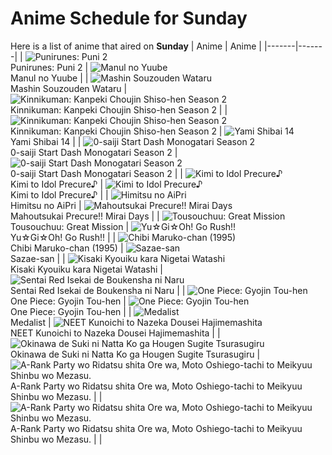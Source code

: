# Anime Schedule for Sunday
Here is a list of anime that aired on **Sunday** 
| Anime | Anime |
|-------|-------|
| ![Punirunes: Puni 2](https://cdn.myanimelist.net/images/anime/1387/144697.webp)<br>Punirunes: Puni 2 | ![Manul no Yuube](https://cdn.myanimelist.net/images/anime/1980/96936.webp)<br>Manul no Yuube |
| ![Mashin Souzouden Wataru](https://cdn.myanimelist.net/images/anime/1550/145123.webp)<br>Mashin Souzouden Wataru | ![Kinnikuman: Kanpeki Chоujin Shiso-hen Season 2](https://cdn.myanimelist.net/images/anime/1228/146704.webp)<br>Kinnikuman: Kanpeki Chоujin Shiso-hen Season 2 |
| ![Kinnikuman: Kanpeki Chоujin Shiso-hen Season 2](https://cdn.myanimelist.net/images/anime/1228/146704.webp)<br>Kinnikuman: Kanpeki Chоujin Shiso-hen Season 2 | ![Yami Shibai 14](https://cdn.myanimelist.net/images/anime/1811/146726.webp)<br>Yami Shibai 14 |
| ![0-saiji Start Dash Monogatari Season 2](https://cdn.myanimelist.net/images/anime/1477/146764.webp)<br>0-saiji Start Dash Monogatari Season 2 | ![0-saiji Start Dash Monogatari Season 2](https://cdn.myanimelist.net/images/anime/1477/146764.webp)<br>0-saiji Start Dash Monogatari Season 2 |
| ![Kimi to Idol Precure♪](https://cdn.myanimelist.net/images/anime/1277/147358.webp)<br>Kimi to Idol Precure♪ | ![Kimi to Idol Precure♪](https://cdn.myanimelist.net/images/anime/1277/147358.webp)<br>Kimi to Idol Precure♪ |
| ![Himitsu no AiPri](https://cdn.myanimelist.net/images/anime/1816/141521.webp)<br>Himitsu no AiPri | ![Mahoutsukai Precure!! Mirai Days](https://cdn.myanimelist.net/images/anime/1650/146287.webp)<br>Mahoutsukai Precure!! Mirai Days |
| ![Tousouchuu: Great Mission](https://cdn.myanimelist.net/images/anime/1482/141904.webp)<br>Tousouchuu: Great Mission | ![Yu☆Gi☆Oh! Go Rush!!](https://cdn.myanimelist.net/images/anime/1690/140394.webp)<br>Yu☆Gi☆Oh! Go Rush!! |
| ![Chibi Maruko-chan (1995)](https://cdn.myanimelist.net/images/anime/1108/100604.webp)<br>Chibi Maruko-chan (1995) | ![Sazae-san](https://cdn.myanimelist.net/images/anime/1008/98996.webp)<br>Sazae-san |
| ![Kisaki Kyouiku kara Nigetai Watashi](https://cdn.myanimelist.net/images/anime/1711/146319.webp)<br>Kisaki Kyouiku kara Nigetai Watashi | ![Sentai Red Isekai de Boukensha ni Naru](https://cdn.myanimelist.net/images/anime/1390/146918.webp)<br>Sentai Red Isekai de Boukensha ni Naru |
| ![One Piece: Gyojin Tou-hen](https://cdn.myanimelist.net/images/anime/1928/146063.webp)<br>One Piece: Gyojin Tou-hen | ![One Piece: Gyojin Tou-hen](https://cdn.myanimelist.net/images/anime/1928/146063.webp)<br>One Piece: Gyojin Tou-hen |
| ![Medalist](https://cdn.myanimelist.net/images/anime/1029/146850.webp)<br>Medalist | ![NEET Kunoichi to Nazeka Dousei Hajimemashita](https://cdn.myanimelist.net/images/anime/1706/146392.webp)<br>NEET Kunoichi to Nazeka Dousei Hajimemashita |
| ![Okinawa de Suki ni Natta Ko ga Hougen Sugite Tsurasugiru](https://cdn.myanimelist.net/images/anime/1744/147363.webp)<br>Okinawa de Suki ni Natta Ko ga Hougen Sugite Tsurasugiru | ![A-Rank Party wo Ridatsu shita Ore wa, Moto Oshiego-tachi to Meikyuu Shinbu wo Mezasu.](https://cdn.myanimelist.net/images/anime/1167/146455.webp)<br>A-Rank Party wo Ridatsu shita Ore wa, Moto Oshiego-tachi to Meikyuu Shinbu wo Mezasu. |
| ![A-Rank Party wo Ridatsu shita Ore wa, Moto Oshiego-tachi to Meikyuu Shinbu wo Mezasu.](https://cdn.myanimelist.net/images/anime/1167/146455.webp)<br>A-Rank Party wo Ridatsu shita Ore wa, Moto Oshiego-tachi to Meikyuu Shinbu wo Mezasu. |  |
